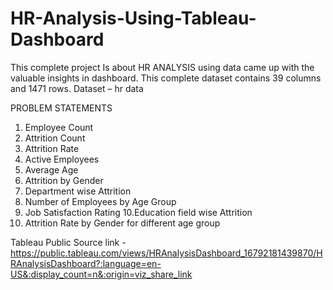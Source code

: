 # HR-Analysis-Using-Tableau-Dashboard

This complete project Is about HR ANALYSIS using data came up with the valuable insights in dashboard.
This complete dataset contains 39 columns and 1471 rows.
Dataset – hr data

PROBLEM STATEMENTS
1. Employee Count
2. Attrition Count
3. Attrition Rate
4. Active Employees
5. Average Age
6. Attrition by Gender
7. Department wise Attrition
8. Number of Employees by Age Group
9. Job Satisfaction Rating
10.Education field wise Attrition
11. Attrition Rate by Gender for different age group

Tableau Public Source link - https://public.tableau.com/views/HRAnalysisDashboard_16792181439870/HRAnalysisDashboard?:language=en-US&:display_count=n&:origin=viz_share_link
